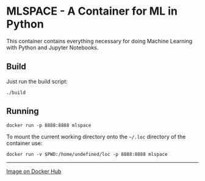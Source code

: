 # MLSPACE - A Container for ML in Python

This container contains everything necessary for doing Machine Learning with Python and Jupyter Notebooks.

## Build

Just run the build script:

```
./build
```

## Running

```
docker run -p 8888:8888 mlspace
```

To mount the current working directory onto the `~/.loc` directory of the container use:

```
docker run -v $PWD:/home/undefined/loc -p 8888:8888 mlspace
```

----

[Image on Docker Hub](https://hub.docker.com/r/undefinednone/mlspace)
